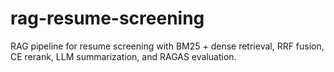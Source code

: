 ﻿# rag-resume-screening

RAG pipeline for resume screening with BM25 + dense retrieval, RRF fusion, CE rerank, LLM summarization, and RAGAS evaluation.
